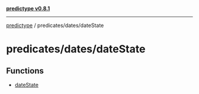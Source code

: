 [**predictype v0.8.1**](../../../README.md)

***

[predictype](../../../modules.md) / predicates/dates/dateState

# predicates/dates/dateState

## Functions

- [dateState](functions/dateState.md)
